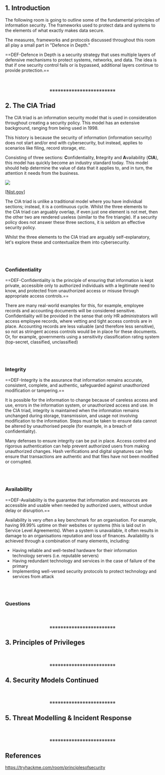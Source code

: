 ## 1. Introduction

The following room is going to outline some of the fundamental principles of information security. The frameworks used to protect data and systems to the elements of what exactly makes data secure.

The measures, frameworks and protocols discussed throughout this room all play a small part in "Defence in Depth."

==DEF-Defence in Depth is a security strategy that uses multiple layers of defensive mechanisms to protect systems, networks, and data. The idea is that if one security control fails or is bypassed, additional layers continue to provide protection.==
<div align="center">
<br>
<br>
※※※※※※※※※※※※※※※※※※※※※※※※
<br>
</div>
<!-- PAGE BREAK -->
<div style="page-break-after: always;"></div>

## 2. The CIA Triad

The CIA triad is an information security model that is used in consideration throughout creating a security policy. This model has an extensive background, ranging from being used in 1998.

This history is because the security of information (information security) does not start and/or end with cybersecurity, but instead, applies to scenarios like filing, record storage, etc.

Consisting of three sections: **C**onfidentiality, **I**ntegrity and **A**vailability (**CIA**), this model has quickly become an industry standard today. This model should help determine the value of data that it applies to, and in turn, the attention it needs from the business.

![](https://tryhackme-images.s3.amazonaws.com/user-uploads/5de96d9ca744773ea7ef8c00/room-content/5de96d9ca744773ea7ef8c00-1725781488612.png)  

[[Nist.gov](https://www.nccoe.nist.gov/)]

The CIA triad is unlike a traditional model where you have individual sections; instead, it is a continuous cycle. Whilst the three elements to the CIA triad can arguably overlap, if even just one element is not met, then the other two are rendered useless (similar to the fire triangle). If a security policy does not answer these three sections, it is seldom an effective security policy.

Whilst the three elements to the CIA triad are arguably self-explanatory, let's explore these and contextualize them into cybersecurity.
<div align="center">
<br>
<br>
</div>

### Confidentiality

==DEF-Confidentiality is the principle of ensuring that information is kept private, accessible only to authorized individuals with a legitimate need to know, and protected from unauthorized access or misuse through appropriate access controls.==

There are many real-world examples for this, for example, employee records and accounting documents will be considered sensitive. Confidentiality will be provided in the sense that only HR administrators will access employee records, where vetting and tight access controls are in place. Accounting records are less valuable (and therefore less sensitive), so not as stringent access controls would be in place for these documents. Or, for example, governments using a sensitivity classification rating system (top-secret, classified, unclassified)
<div align="center">
<br>
<br>
</div>

### Integrity

==DEF-Integrity is the assurance that information remains accurate, consistent, complete, and authentic, safeguarded against unauthorized modification or tampering.==

It is possible for the information to change because of careless access and use, errors in the information system, or unauthorized access and use. In the CIA triad, integrity is maintained when the information remains unchanged during storage, transmission, and usage not involving modification to the information. Steps must be taken to ensure data cannot be altered by unauthorised people (for example, in a breach of confidentiality).

Many defenses to ensure integrity can be put in place. Access control and rigorous authentication can help prevent authorized users from making unauthorized changes. Hash verifications and digital signatures can help ensure that transactions are authentic and that files have not been modified or corrupted.
<div align="center">
<br>
<br>
</div>

### Availability

==DEF-Availability is the guarantee that information and resources are accessible and usable when needed by authorized users, without undue delay or disruption.==

Availability is very often a key benchmark for an organisation. For example, having 99.99% uptime on their websites or systems (this is laid out in Service Level Agreements). When a system is unavailable, it often results in damage to an organisations reputation and loss of finances. Availability is achieved through a combination of many elements, including:

- Having reliable and well-tested hardware for their information technology servers (i.e. reputable servers)
- Having redundant technology and services in the case of failure of the primary
- Implementing well-versed security protocols to protect technology and services from attack
<div align="center">
<br>
<br>
</div>

### Questions

##### 
<div align="center">
<br>
<br>
※※※※※※※※※※※※※※※※※※※※※※※※
<br>
</div>
<!-- PAGE BREAK -->
<div style="page-break-after: always;"></div>

## 3. Principles of Privileges
<div align="center">
<br>
<br>
※※※※※※※※※※※※※※※※※※※※※※※※
<br>
</div>
<!-- PAGE BREAK -->
<div style="page-break-after: always;"></div>

## 4. Security Models Continued
<div align="center">
<br>
<br>
※※※※※※※※※※※※※※※※※※※※※※※※
<br>
</div>
<!-- PAGE BREAK -->
<div style="page-break-after: always;"></div>

## 5. Threat Modelling & Incident Response
<div align="center">
<br>
<br>
※※※※※※※※※※※※※※※※※※※※※※※※
<br>
</div>
<!-- PAGE BREAK -->
<div style="page-break-after: always;"></div>

## References

https://tryhackme.com/room/principlesofsecurity